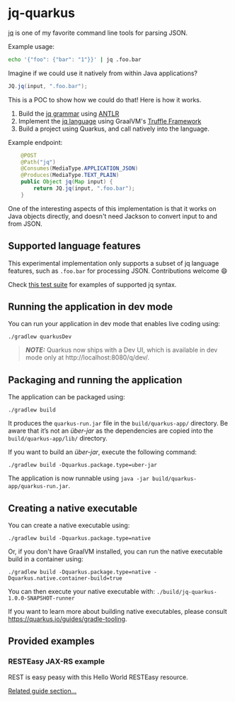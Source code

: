# jq-quarkus 

[jq](https://stedolan.github.io/jq/) is one of my favorite command line tools for parsing JSON.

Example usage:
```bash
echo '{"foo": {"bar": "1"}}' | jq .foo.bar
```

Imagine if we could use it natively from within Java applications?

```java
JQ.jq(input, ".foo.bar");
```

This is a POC to show how we could do that! Here is how it works.

1. Build the [jq grammar](https://github.com/hmatt1/jq-grammar) using [ANTLR](https://www.antlr.org/)
2. Implement the [jq language](https://github.com/hmatt1/jq-truffle) using GraalVM's [Truffle Framework](https://www.graalvm.org/graalvm-as-a-platform/language-implementation-framework/)
3. Build a project using Quarkus, and call natively into the language.

Example endpoint:
```java
    @POST
    @Path("jq")
    @Consumes(MediaType.APPLICATION_JSON)
    @Produces(MediaType.TEXT_PLAIN)
    public Object jq(Map input) {
        return JQ.jq(input, ".foo.bar");
    }
```

One of the interesting aspects of this implementation is that it works on Java objects directly, and doesn't need Jackson to convert input to and from JSON.

## Supported language features

This experimental implementation only supports a subset of jq language features, such as `.foo.bar` for processing JSON. Contributions welcome 😄

Check [this test suite](https://github.com/hmatt1/jq-truffle/blob/main/src/test/java/com/jq/JqScenariosTest.java#L37) for examples of supported jq syntax.

## Running the application in dev mode

You can run your application in dev mode that enables live coding using:
```shell script
./gradlew quarkusDev
```

> **_NOTE:_**  Quarkus now ships with a Dev UI, which is available in dev mode only at http://localhost:8080/q/dev/.

## Packaging and running the application

The application can be packaged using:
```shell script
./gradlew build
```
It produces the `quarkus-run.jar` file in the `build/quarkus-app/` directory.
Be aware that it’s not an _über-jar_ as the dependencies are copied into the `build/quarkus-app/lib/` directory.

If you want to build an _über-jar_, execute the following command:
```shell script
./gradlew build -Dquarkus.package.type=uber-jar
```

The application is now runnable using `java -jar build/quarkus-app/quarkus-run.jar`.

## Creating a native executable

You can create a native executable using:
```shell script
./gradlew build -Dquarkus.package.type=native
```

Or, if you don't have GraalVM installed, you can run the native executable build in a container using:
```shell script
./gradlew build -Dquarkus.package.type=native -Dquarkus.native.container-build=true
```

You can then execute your native executable with: `./build/jq-quarkus-1.0.0-SNAPSHOT-runner`

If you want to learn more about building native executables, please consult https://quarkus.io/guides/gradle-tooling.

## Provided examples

### RESTEasy JAX-RS example

REST is easy peasy with this Hello World RESTEasy resource.

[Related guide section...](https://quarkus.io/guides/getting-started#the-jax-rs-resources)

